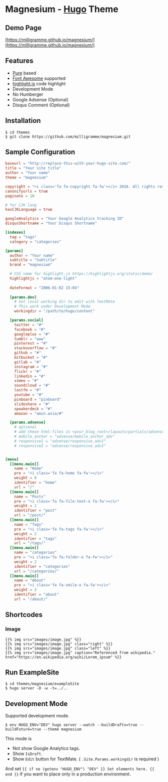 # Magnesium - [Hugo](//gohugo.io) Theme

## Demo Page

[https://milligramme.github.io/magnesium/](https://milligramme.github.io/magnesium/)

## Features

- [Pure](http://purecss.io/) based
- [Font Awesome](http://fontawesome.io/) supported
- [highlight\.js](https://highlightjs.org/) code highlight
- Development Mode
- No Humberger
- Google Adsense (Optional)
- Disqus Comment (Optional)

## Installation

```
$ cd themes
$ git clone https://github.com/milligramme/magnesium.git
```

## Sample Configuration

```toml
baseurl = "http://replace-this-with-your-hugo-site.com/"
title = "Your site title"
author = "Your name"
theme = "magnesium"

copyright = "<i class='fa fa-copyright fa-fw'></i> 2016. All rights reserved."
canonifyurls = true
paginate = 10

# for CJK lang
hasCJKLanguage = true

googleAnalytics = "Your Google Analytics tracking ID"
disqusShortname = "Your Disqus Shortname"

[indexes]
  tag = "tags"
  category = "categories"

[params]
  author = "Your name"
  subtitle = "Subtitle"
  brand = "magnesium"

  # CSS name for highlight.js https://highlightjs.org/static/demo/
  highlightjs = "atom-one-light"
  
  dateFormat = "2006-01-02 15:04"
  
  [params.dev]
    # Set local working dir to edit with TextMate
    # This work under Development Mode
    workingdir = "/path/to/hugo/content"

  [params.social]
    twitter = "#"
    facebook = "#"
    googleplus = "#"
    tumblr = "www"
    pinterest = "#"
    stackoverflow = "#"
    github = "#"
    bitbucket = "#"
    gitlab = "#"
    instagram = "#"
    flickr = "#"
    linkedin = "#"
    vimeo = "#"
    soundcloud = "#"
    lastfm = "#"
    youtube = "#"
    pinboard = "pinboard"
    slideshare = "#"
    speakerdeck = "#"
    amazon = "amzn.asia/#"

  [params.adsense]
    # optional
    # add these html-files in <your_blog_root>/layouts/partials/adsense
    # mobile_anchor = "adsense/mobile_anchor_adv"
    # responsive1 = "adsense/responsive_adv1"
    # responsive2 = "adsense/responsive_adv2"


[menu]
  [[menu.main]]
    name = "Home"
    pre = "<i class='fa fa-home fa-fw'></i>"
    weight = 0
    identifier = "home"
    url = "/"
  [[menu.main]]
    name = "Posts"
    pre = "<i class='fa fa-file-text-o fa-fw'></i>"
    weight = 1
    identifier = "post"
    url = "/post/"
  [[menu.main]]
    name = "Tags"
    pre = "<i class='fa fa-tags fa-fw'></i>"
    weight = 2
    identifier = "tags"
    url = "/tags/"
  [[menu.main]]
    name = "categories"
    pre = "<i class='fa fa-folder-o fa-fw'></i>"
    weight = 2
    identifier = "categories"
    url = "/categories/"
  [[menu.main]]
    name = "About"
    pre = "<i class='fa fa-smile-o fa-fw'></i>"
    weight = 3
    identifier = "about"
    url = "/about/"
```

## Shortcodes

### Image

```
{{% img src="images/image.jpg" %}}
{{% img src="images/image.jpg" class="right" %}}
{{% img src="images/image.jpg" class="left" %}}
{{% img src="images/image.jpg" caption="Referenced from wikipedia." href="https://en.wikipedia.org/wiki/Lorem_ipsum" %}}
```

## Run ExampleSite

```
$ cd themes/magnesium/exampleSite
$ hugo server -D -w -t=../..
```

## Development Mode

Supported development mode.

```
$ env HUGO_ENV="DEV" hugo server --watch --buildDrafts=true --buildFuture=true --theme magnesium
```

This mode is

* Not show Google Analytics tags.
* Show `IsDraft`.
* Show `Edit` button for TextMate. ( `.Site.Params.workingdir` is required )

And set `{{ if ne (getenv "HUGO_ENV") "DEV" }} Set elements here. {{ end }}` if you want to place only in a production environment.
